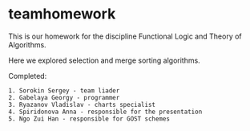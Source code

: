 # teamhomework
 This is our homework for the discipline Functional Logic and Theory of Algorithms. 
 
 Here we explored selection and merge sorting algorithms. 
 
 Completed: 
 
    1. Sorokin Sergey - team liader
    2. Gabelaya Georgy - programmer
    3. Ryazanov Vladislav - charts specialist 
    4. Spiridonova Anna - responsible for the presentation
    5. Ngo Zui Han - responsible for GOST schemes
